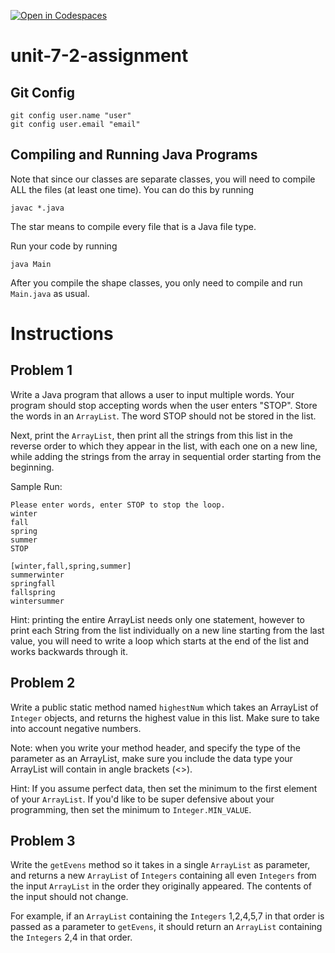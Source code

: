 [![Open in Codespaces](https://classroom.github.com/assets/launch-codespace-2972f46106e565e64193e422d61a12cf1da4916b45550586e14ef0a7c637dd04.svg)](https://classroom.github.com/open-in-codespaces?assignment_repo_id=18315492)
# unit-7-2-assignment

## Git Config
```
git config user.name "user"
git config user.email "email"
```

## Compiling and Running Java Programs
Note that since our classes are separate classes, you will need to compile ALL the files (at least one time).  You can do this by running
```
javac *.java
```
The star means to compile every file that is a Java file type.

Run your code by running
```
java Main
```

After you compile the shape classes, you only need to compile and run `Main.java` as usual.

# Instructions  

## Problem 1
Write a Java program that allows a user to input multiple words. Your program should stop accepting words when the user enters "STOP". Store the words in an `ArrayList`. The word STOP should not be stored in the list.

Next, print the `ArrayList`, then print all the strings from this list in the reverse order to which they appear in the list, with each one on a new line, while adding the strings from the array in sequential order starting from the beginning.

Sample Run:
```
Please enter words, enter STOP to stop the loop.
winter
fall
spring
summer
STOP

[winter,fall,spring,summer]
summerwinter
springfall
fallspring
wintersummer     
```

Hint: printing the entire ArrayList needs only one statement, however to print each String from the list individually on a new line starting from the last value, you will need to write a loop which starts at the end of the list and works backwards through it.

## Problem 2
Write a public static method named `highestNum` which takes an ArrayList of `Integer` objects, and returns the highest value in this list. Make sure to take into account negative numbers.

Note: when you write your method header, and specify the type of the parameter as an ArrayList, make sure you include the data type your ArrayList will contain in angle brackets (<>).

Hint: If you assume perfect data, then set the minimum to the first element of your `ArrayList`.  If you'd like to be super defensive about your programming, then set the minimum to `Integer.MIN_VALUE`.

## Problem 3
Write the `getEvens` method so it takes in a single `ArrayList` as parameter, and returns a new `ArrayList` of `Integers` containing all even `Integers` from the input `ArrayList` in the order they originally appeared. The contents of the input should not change.

For example, if an `ArrayList` containing the `Integers` 1,2,4,5,7 in that order is passed as a parameter to `getEvens`, it should return an `ArrayList` containing the `Integers` 2,4 in that order.
